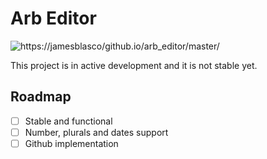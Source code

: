# Arb Editor

![https://jamesblasco/github.io/arb_editor/master/](https://github.com/jamesblasco/arb_editor/blob/master/header.png?raw=true)

This project is in active development and it is not stable yet.

## Roadmap

- [ ] Stable and functional
- [ ] Number, plurals and dates support
- [ ] Github implementation 
